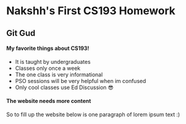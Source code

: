 <br>

# Nakshh's First CS193 Homework
## Git Gud

#### My favorite things about CS193!

- It is taught by undergraduates
- Classes only once a week
- The one class is very informational
- PSO sessions will be very helpful when im confused
- Only cool classes use Ed Discussion 😎

#### The website needs more content

So to fill up the website below is one paragraph of lorem ipsum text :)